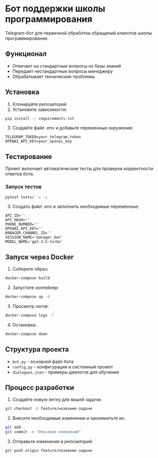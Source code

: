 # Бот поддержки школы программирования

Telegram-бот для первичной обработки обращений клиентов школы программирования.

## Функционал

- Отвечает на стандартные вопросы из базы знаний
- Передает нестандартные вопросы менеджеру
- Обрабатывает технические проблемы

## Установка

1. Клонируйте репозиторий
2. Установите зависимости:
```bash
pip install -r requirements.txt
```
3. Создайте файл .env и добавьте переменные окружения:
```
TELEGRAM_TOKEN=your_telegram_token
OPENAI_API_KEY=your_openai_key
```

## Тестирование

Проект включает автоматические тесты для проверки корректности ответов бота.

### Запуск тестов

```bash
pytest tests/ -v -s
```

3. Создать файл .env и заполнить необходимые переменные:
```
API_ID=''
API_HASH=''
PHONE_NUMBER=''
OPENAI_API_KEY=''
MANAGER_CHANNEL_ID=''
SESSION_NAME='manager_bot'
MODEL_NAME='gpt-3.5-turbo'
```

## Запуск через Docker

1. Соберите образ:
```bash
docker-compose build
```

2. Запустите контейнер:
```bash
docker-compose up -d
```

3. Просмотр логов:
```bash
docker-compose logs -f
```

4. Остановка:
```bash
docker-compose down
```

## Структура проекта

- `bot.py` - основной файл бота
- `config.py` - конфигурация и системный промпт
- `dialogues.json` - примеры диалогов для обучения

## Процесс разработки

1. Создайте новую ветку для вашей задачи:
```bash
git checkout -b feature/название-задачи
```

2. Внесите необходимые изменения и закоммитьте их:
```bash
git add .
git commit -m "Описание изменений"
```

3. Отправьте изменения в репозиторий:
```bash
git push origin feature/название-задачи
```
